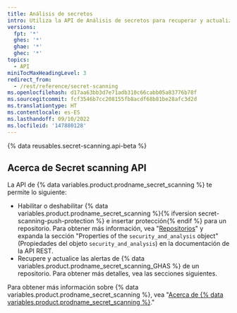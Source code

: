 ```yaml
---
title: Análisis de secretos
intro: Utiliza la API de Análisis de secretos para recuperar y actualizar las alertas secretas de un repositorio.
versions:
  fpt: '*'
  ghes: '*'
  ghae: '*'
  ghec: '*'
topics:
  - API
miniTocMaxHeadingLevel: 3
redirect_from:
  - /rest/reference/secret-scanning
ms.openlocfilehash: d17aa63bb3d7e71adb310c66cabb05a83776b78f
ms.sourcegitcommit: fcf3546b7cc208155fb8acdf68b81be28afc3d2d
ms.translationtype: HT
ms.contentlocale: es-ES
ms.lasthandoff: 09/10/2022
ms.locfileid: '147880128'
---
```

{% data reusables.secret-scanning.api-beta %}

## Acerca de Secret scanning API

La API de {% data variables.product.prodname_secret_scanning %} te permite lo siguiente:

- Habilitar o deshabilitar {% data variables.product.prodname_secret_scanning %}{% ifversion secret-scanning-push-protection %} e insertar protección{% endif %} para un repositorio. Para obtener más información, vea "[Repositorios](/rest/repos/repos#update-a-repository)" y expanda la sección "Properties of the `security_and_analysis` object" (Propiedades del objeto `security_and_analysis`) en la documentación de la API REST.
- Recupere y actualice las alertas de {% data variables.product.prodname_secret_scanning_GHAS %} de un repositorio. Para obtener más detalles, vea las secciones siguientes.

Para obtener más información sobre {% data variables.product.prodname_secret_scanning %}, vea "[Acerca de {% data variables.product.prodname_secret_scanning %}](/code-security/secret-security/about-secret-scanning)."
